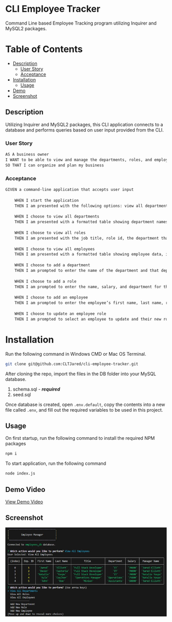 # CLI Employee Tracker
Command Line based Employee Tracking program utilizing Inquirer and MySQL2 packages.

# Table of Contents
- [Description](#description)
    - [User Story](#user-story)
    - [Acceptance](#acceptance)
- [Installation](#installation)
    - [Usage](#usage)
- [Demo](#demo-video)
- [Screenshot](#screenshot)

## Description
Utilizing Inquirer and MySQL2 packages, this CLI application connects to a database and performs queries based on user input provided from the CLI.

### User Story
```bash
AS A business owner
I WANT to be able to view and manage the departments, roles, and employees in my company
SO THAT I can organize and plan my business
```

### Acceptance
```bash
GIVEN a command-line application that accepts user input

    WHEN I start the application
    THEN I am presented with the following options: view all departments, view all roles, view all employees, add a department, add a role, add an employee, and update an employee role

    WHEN I choose to view all departments
    THEN I am presented with a formatted table showing department names and department ids

    WHEN I choose to view all roles
    THEN I am presented with the job title, role id, the department that role belongs to, and the salary for that role

    WHEN I choose to view all employees
    THEN I am presented with a formatted table showing employee data, including employee ids, first names, last names, job titles, departments, salaries, and managers that the employees report to

    WHEN I choose to add a department
    THEN I am prompted to enter the name of the department and that department is added to the database

    WHEN I choose to add a role
    THEN I am prompted to enter the name, salary, and department for the role and that role is added to the database

    WHEN I choose to add an employee
    THEN I am prompted to enter the employee’s first name, last name, role, and manager, and that employee is added to the database

    WHEN I choose to update an employee role
    THEN I am prompted to select an employee to update and their new role and this information is updated in the database
```

# Installation
Run the following command in Windows CMD or Mac OS Terminal.

```bash
git clone git@github.com:CLTJared/cli-employee-tracker.git
```

After cloning the repo, import the files in the DB folder into your MySQL database.
1. schema.sql - ***required***
2. seed.sql

Once database is created, open `.env.default`, copy the contents into a new file called `.env`, and fill out the required variables to be used in this project.

## Usage
On first startup, run the following command to install the required NPM packages
```bash
npm i
```

To start application, run the following command
```bash
node index.js
``` 

## Demo Video
[View Demo Video](https://drive.google.com/file/d/1c6EiFKQysRDURcUIg8A1moBCOZrPlP9q/view)

## Screenshot
![Screenshot](./assets/app-ss.JPG)
